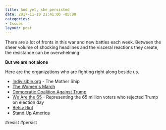 ```yaml
---
title: And yet, she persisted
date: 2017-11-10 21:41:00 -05:00
categories:
- Issues
layout: post
---
```


There are a lot of fronts in this war and new battles each week. Between the sheer volume of shocking headlines and the visceral reactions they create, the resistance can be overwhelming. 

**But we are not alone**

Here are the organizations who are fighting right along beside us. 
* [Indivisible.org](https://www.indivisible.org/) - The Mother Ship
* [The Women's March](http://bit.ly/2zx7YKs)
* [Democratic Coalition Against Trump](http://bit.ly/2zOHh55)
* [We Are the 65](http://thesixtyfive.org/home) - Representing the 65 million voters who rejected Trump on election day
* [Betsy Riot](http://betsyriot.com/)
* [Stand Up America](https://www.standupamerica.com/)

#resist #persist